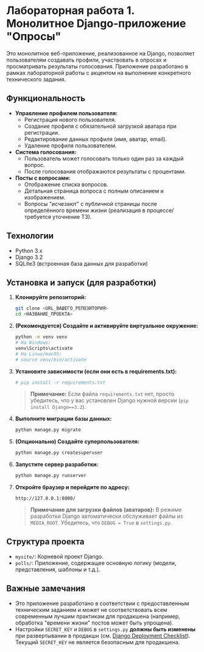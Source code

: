 # Лабораторная работа 1. Монолитное Django-приложение "Опросы"

Это монолитное веб-приложение, реализованное на Django, позволяет пользователям создавать профили, участвовать в опросах и просматривать результаты голосования. Приложение разработано в рамках лабораторной работы с акцентом на выполнение конкретного технического задания.

## Функциональность

*   **Управление профилем пользователя:**
    *   Регистрация нового пользователя.
    *   Создание профиля с обязательной загрузкой аватара при регистрации.
    *   Редактирование данных профиля (имя, аватар, email).
    *   Удаление профиля пользователем.
*   **Система голосования:**
    *   Пользователь может голосовать только один раз за каждый вопрос.
    *   После голосования отображаются результаты с процентами.
*   **Посты с вопросами:**
    *   Отображение списка вопросов.
    *   Детальная страница вопроса с полным описанием и изображением.
    *   Вопросы "исчезают" с публичной страницы после определённого времени жизни (реализация в процессе/требуется уточнение ТЗ).

## Технологии

*   Python 3.x
*   Django 3.2
*   SQLite3 (встроенная база данных для разработки)

## Установка и запуск (для разработки)

1.  **Клонируйте репозиторий:**

    ```bash
    git clone <URL_ВАШЕГО_РЕПОЗИТОРИЯ>
    cd <НАЗВАНИЕ_ПРОЕКТА>
    ```

2.  **(Рекомендуется) Создайте и активируйте виртуальное окружение:**

    ```bash
    python -m venv venv
    # На Windows:
    venv\Scripts\activate
    # На Linux/macOS:
    # source venv/bin/activate
    ```

3.  **Установите зависимости (если они есть в requirements.txt):**

    ```bash
    # pip install -r requirements.txt
    ```
    > **Примечание:** Если файла `requirements.txt` нет, просто убедитесь, что у вас установлен Django нужной версии (`pip install Django==3.2`).

4.  **Выполните миграции базы данных:**

    ```bash
    python manage.py migrate
    ```

5.  **(Опционально) Создайте суперпользователя:**

    ```bash
    python manage.py createsuperuser
    ```

6.  **Запустите сервер разработки:**

    ```bash
    python manage.py runserver
    ```

7.  **Откройте браузер и перейдите по адресу:**

    ```
    http://127.0.0.1:8000/
    ```

    > **Примечание для загрузки файлов (аватаров):** В режиме разработки Django автоматически обслуживает файлы из `MEDIA_ROOT`. Убедитесь, что `DEBUG = True` в `settings.py`.

## Структура проекта

*   `mysite/`: Корневой проект Django.
*   `polls/`: Приложение, содержащее основную логику (модели, представления, шаблоны и т.д.).

## Важные замечания

*   Это приложение разработано в соответствии с предоставленным техническим заданием и может не соответствовать всем современным лучшим практикам для продакшена (например, обработка "времени жизни" постов может быть упрощена).
*   Настройки `SECRET_KEY` и `DEBUG` в `settings.py` **должны быть изменены** при развертывании в продакшн (см. [Django Deployment Checklist](https://docs.djangoproject.com/en/3.2/howto/deployment/checklist/)). Текущий `SECRET_KEY` не является безопасным для продакшена.
